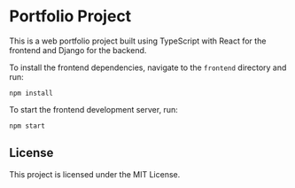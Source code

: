 # Portfolio Project

This is a web portfolio project built using TypeScript with React for the frontend and Django for the backend.

To install the frontend dependencies, navigate to the `frontend` directory and run:
```
npm install
```
To start the frontend development server, run:
```
npm start
```
## License
This project is licensed under the MIT License.
